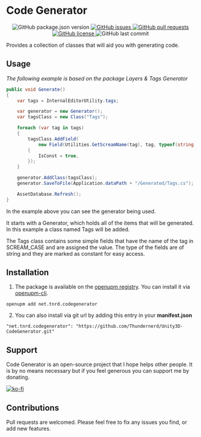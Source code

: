 # Code Generator

<p align="center">
	<img alt="GitHub package.json version" src ="https://img.shields.io/github/package-json/v/Thundernerd/Unity3D-CodeGenerator" />
	<a href="https://github.com/Thundernerd/Unity3D-CodeGenerator/issues">
		<img alt="GitHub issues" src ="https://img.shields.io/github/issues/Thundernerd/Unity3D-CodeGenerator" />
	</a>
	<a href="https://github.com/Thundernerd/Unity3D-CodeGenerator/pulls">
		<img alt="GitHub pull requests" src ="https://img.shields.io/github/issues-pr/Thundernerd/Unity3D-CodeGenerator" />
	</a>
	<a href="https://github.com/Thundernerd/Unity3D-CodeGenerator/blob/master/LICENSE.md">
		<img alt="GitHub license" src ="https://img.shields.io/github/license/Thundernerd/Unity3D-CodeGenerator" />
	</a>
	<img alt="GitHub last commit" src ="https://img.shields.io/github/last-commit/Thundernerd/Unity3D-CodeGenerator" />
</p>

Provides a collection of classes that will aid you with generating code.

## Usage

_The following example is based on the package Layers & Tags Generator_

```c#
public void Generate()
{
    var tags = InternalEditorUtility.tags;

    var generator = new Generator();
    var tagsClass = new Class("Tags");

    foreach (var tag in tags)
    {
        tagsClass.AddField(
            new Field(Utilities.GetScreamName(tag), tag, typeof(string))
        {
            IsConst = true,
        });
    }

    generator.AddClass(tagsClass);
    generator.SaveToFile(Application.dataPath + "/Generated/Tags.cs");

    AssetDatabase.Refresh();
}
```

In the example above you can see the generator being used.

It starts with a Generator, which holds all of the items that will be generated. In this example a class named Tags will be added.

The Tags class contains some simple fields that have the name of the tag in SCREAM_CASE and are assigned the value. The type of the fields are of string and they are marked as constant for easy access.



## Installation
1. The package is available on the [openupm registry](https://openupm.com). You can install it via [openupm-cli](https://github.com/openupm/openupm-cli).
```
openupm add net.tnrd.codegenerator
```
2. You can also install via git url by adding this entry in your **manifest.json**
```
"net.tnrd.codegenerator": "https://github.com/Thundernerd/Unity3D-CodeGenerator.git"
```

## Support
Code Generator is an open-source project that I hope helps other people. It is by no means necessary but if you feel generous you can support me by donating.

[![ko-fi](https://www.ko-fi.com/img/githubbutton_sm.svg)](https://ko-fi.com/J3J11GEYY)

## Contributions
Pull requests are welcomed. Please feel free to fix any issues you find, or add new features.

